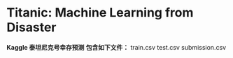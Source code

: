 # Titanic: Machine Learning from Disaster
**Kaggle 泰坦尼克号幸存预测**
**包含如下文件：**
train.csv
test.csv
submission.csv
